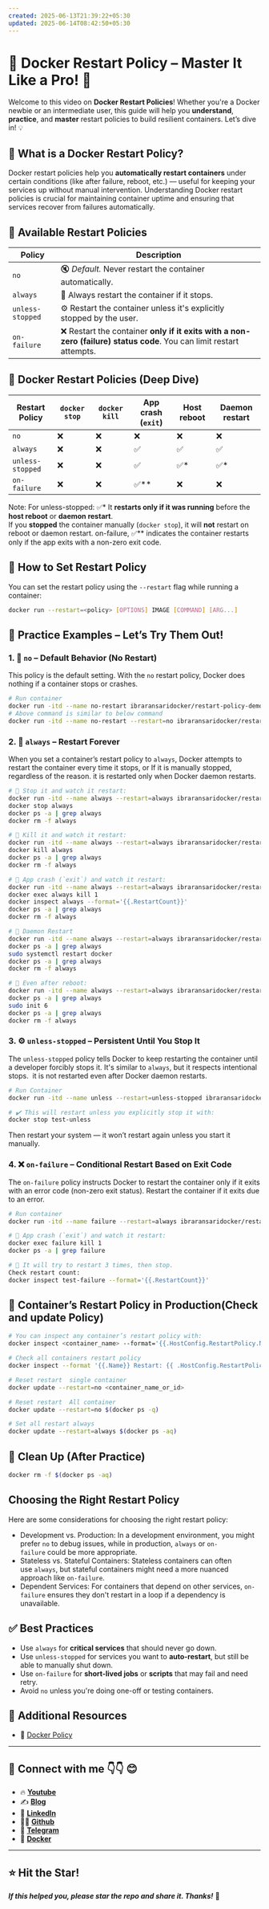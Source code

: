 ```yaml
---
created: 2025-06-13T21:39:22+05:30
updated: 2025-06-14T08:42:50+05:30
---
```

# 🐳 Docker Restart Policy – Master It Like a Pro! 🚀

Welcome to this video on **Docker Restart Policies**! Whether you're a Docker newbie or an intermediate user, this guide will help you **understand**, **practice**, and **master** restart policies to build resilient containers. Let’s dive in! 💡

## 📘 What is a Docker Restart Policy?

Docker restart policies help you **automatically restart containers** under certain conditions (like after failure, reboot, etc.) — useful for keeping your services up without manual intervention. Understanding Docker restart policies is crucial for maintaining container uptime and ensuring that services recover from failures automatically.

## 🔁 Available Restart Policies

| Policy         | Description                                                                 |
|-|--|
| `no`           | 🔇 *Default.* Never restart the container automatically.                     |
| `always`       | 🔁 Always restart the container if it stops.                                 |
| `unless-stopped` | ⚙️ Restart the container unless it's explicitly stopped by the user.        |
| `on-failure`   | ❌ Restart the container **only if it exits with a non-zero (failure) status code**. You can limit restart attempts. |

## 📌 Docker Restart Policies (Deep Dive)

| Restart Policy   | `docker stop` | `docker kill` | App crash (`exit`) | Host reboot | Daemon restart |
| ---------------- | ------------- | ------------- | ------------------ | ----------- | -------------- |
| `no`             | ❌             | ❌             | ❌                  | ❌           | ❌              |
| `always`         | ❌             | ❌             | ✅                  | ✅           | ✅              |
| `unless-stopped` | ❌             | ❌             | ✅                  | ✅*          | ✅*             |
| `on-failure`     | ❌             | ❌             | ✅**                | ❌           | ❌              |

Note: For unless-stopped: ✅* It **restarts only if it was running** before the **host reboot** or **daemon restart**.  
If you **stopped** the container manually (`docker stop`), it will **not** restart on reboot or daemon restart.
on-failure, ✅** indicates the container restarts only if the app exits with a non-zero exit code.

## 🔧 How to Set Restart Policy

You can set the restart policy using the `--restart` flag while running a container:

```bash
docker run --restart=<policy> [OPTIONS] IMAGE [COMMAND] [ARG...]
````

## 🎯 Practice Examples – Let’s Try Them Out!

### 1. 🚫 `no` – Default Behavior (No Restart)
This policy is the default setting. With the `no` restart policy, Docker does nothing if a container stops or crashes.

```bash
# Run container
docker run -itd --name no-restart ibraransaridocker/restart-policy-demo
# Above command is similar to below command
docker run -itd --name no-restart --restart=no ibraransaridocker/restart-policy-demo
```

### 2. 🔁 `always` – Restart Forever
When you set a container’s restart policy to `always`, Docker attempts to restart the container every time it stops, or If it is manually stopped, regardless of the reason. it is restarted only when Docker daemon restarts.

```bash
# 📌 Stop it and watch it restart:
docker run -itd --name always --restart=always ibraransaridocker/restart-policy-demo
docker stop always
docker ps -a | grep always
docker rm -f always

# 📌 Kill it and watch it restart:
docker run -itd --name always --restart=always ibraransaridocker/restart-policy-demo
docker kill always 
docker ps -a | grep always
docker rm -f always

# 📌 App crash (`exit`) and watch it restart:
docker run -itd --name always --restart=always ibraransaridocker/restart-policy-demo
docker exec always kill 1
docker inspect always --format='{{.RestartCount}}'
docker ps -a | grep always
docker rm -f always

# 📌 Daemon Restart
docker run -itd --name always --restart=always ibraransaridocker/restart-policy-demo
docker ps -a | grep always
sudo systemctl restart docker
docker ps -a | grep always
docker rm -f always

# 📌 Even after reboot:
docker run -itd --name always --restart=always ibraransaridocker/restart-policy-demo
docker ps -a | grep always
sudo init 6
docker ps -a | grep always
docker rm -f always
```

### 3. ⚙️ `unless-stopped` – Persistent Until You Stop It
The `unless-stopped` policy tells Docker to keep restarting the container until a developer forcibly stops it. It's similar to `always`, but it respects intentional stops.  it is not restarted even after Docker daemon restarts.

```bash
# Run Container
docker run -itd --name unless --restart=unless-stopped ibraransaridocker/restart-policy-demo

# ✔️ This will restart unless you explicitly stop it with:
docker stop test-unless
```
Then restart your system — it won’t restart again unless you start it manually.

### 4. ❌ `on-failure` – Conditional Restart Based on Exit Code
The `on-failure` policy instructs Docker to restart the container only if it exits with an error code (non-zero exit status). Restart the container if it exits due to an error.

```bash
# Run container
docker run -itd --name failure --restart=always ibraransaridocker/restart-policy-demo

# 📌 App crash (`exit`) and watch it restart:
docker exec failure kill 1
docker ps -a | grep failure

# 📌 It will try to restart 3 times, then stop.
Check restart count:
docker inspect test-failure --format='{{.RestartCount}}'
```

##  📝 Container’s Restart Policy in Production(Check and update Policy)

```bash
# You can inspect any container’s restart policy with:
docker inspect <container_name> --format='{{.HostConfig.RestartPolicy.Name}}'

# Check all containers restart policy
docker inspect --format '{{.Name}} Restart: {{ .HostConfig.RestartPolicy.Name }}' $(docker ps -aq)

# Reset restart  single container
docker update --restart=no <container_name_or_id>

# Reset restart  All container
docker update --restart=no $(docker ps -q)

# Set all restart always
docker update --restart=always $(docker ps -aq)

```

## 🧼 Clean Up (After Practice)

```bash
docker rm -f $(docker ps -aq)
```

## Choosing the Right Restart Policy

Here are some considerations for choosing the right restart policy:

- Development vs. Production: In a development environment, you might prefer `no` to debug issues, while in production, `always` or `on-failure` could be more appropriate.
- Stateless vs. Stateful Containers: Stateless containers can often use `always`, but stateful containers might need a more nuanced approach like `on-failure`.
- Dependent Services: For containers that depend on other services, `on-failure` ensures they don't restart in a loop if a dependency is unavailable.
## ✅ Best Practices

* Use `always` for **critical services** that should never go down.
* Use `unless-stopped` for services you want to **auto-restart**, but still be able to manually shut down.
* Use `on-failure` for **short-lived jobs** or **scripts** that may fail and need retry.
* Avoid `no` unless you're doing one-off or testing containers.

## 🔗 Additional Resources

- 📘 [Docker Policy](https://docs.docker.com/config/containers/start-containers-automatically/)
---
## 💼 Connect with me 👇👇 😊

- 🔥 [**Youtube**](https://www.youtube.com/@DevOpsinAction?sub_confirmation=1)
- ✍ [**Blog**](https://ibraransari.blogspot.com/)
- 💼 [**LinkedIn**](https://www.linkedin.com/in/ansariibrar/)
- 👨‍💻 [**Github**](https://github.com/meibraransari?tab=repositories)
- 💬 [**Telegram**](https://t.me/DevOpsinActionTelegram)
- 🐳 [**Docker**](https://hub.docker.com/u/ibraransaridocker)

---
## ⭐ Hit the Star!

_**If this helped you, please star the repo and share it. Thanks!**_ 🌟